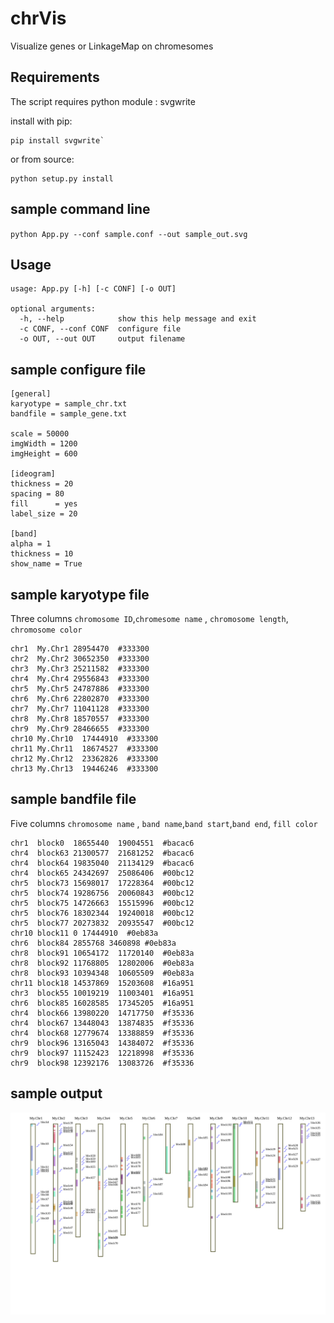 # chrVis
Visualize genes or LinkageMap on chromesomes

## Requirements

The script requires python module : svgwrite

install with pip:

```
pip install svgwrite`
```

or from source:

```
python setup.py install
```

## sample command line

`python App.py --conf sample.conf --out sample_out.svg`

## Usage


```
usage: App.py [-h] [-c CONF] [-o OUT]

optional arguments:
  -h, --help            show this help message and exit
  -c CONF, --conf CONF  configure file
  -o OUT, --out OUT     output filename
```

## sample configure file

```
[general]
karyotype = sample_chr.txt
bandfile = sample_gene.txt

scale = 50000
imgWidth = 1200
imgHeight = 600

[ideogram]
thickness = 20
spacing = 80
fill      = yes
label_size = 20

[band]
alpha = 1
thickness = 10
show_name = True
```



## sample karyotype file

Three columns `chromosome ID`,`chromesome name` , `chromosome length`, `chromosome color`


```
chr1  My.Chr1 28954470  #333300
chr2  My.Chr2 30652350  #333300
chr3  My.Chr3 25211582  #333300
chr4  My.Chr4 29556843  #333300
chr5  My.Chr5 24787886  #333300
chr6  My.Chr6 22802870  #333300
chr7  My.Chr7 11041128  #333300
chr8  My.Chr8 18570557  #333300
chr9  My.Chr9 28466655  #333300
chr10 My.Chr10  17444910  #333300
chr11 My.Chr11  18674527  #333300
chr12 My.Chr12  23362826  #333300
chr13 My.Chr13  19446246  #333300
```


## sample bandfile file

Five columns `chromosome name` , `band name`,`band start`,`band end`, `fill color`

```
chr1  block0  18655440  19004551  #bacac6
chr4  block63 21300577  21681252  #bacac6
chr4  block64 19835040  21134129  #bacac6
chr4  block65 24342697  25086406  #00bc12
chr5  block73 15698017  17228364  #00bc12
chr5  block74 19286756  20060843  #00bc12
chr5  block75 14726663  15515996  #00bc12
chr5  block76 18302344  19240018  #00bc12
chr5  block77 20273832  20935547  #00bc12
chr10 block11 0 17444910  #0eb83a
chr6  block84 2855768 3460898 #0eb83a
chr8  block91 10654172  11720140  #0eb83a
chr8  block92 11768805  12802006  #0eb83a
chr8  block93 10394348  10605509  #0eb83a
chr11 block18 14537869  15203608  #16a951
chr3  block55 10019219  11003401  #16a951
chr6  block85 16028585  17345205  #16a951
chr4  block66 13980220  14717750  #f35336
chr4  block67 13448043  13874835  #f35336
chr4  block68 12779674  13388859  #f35336
chr9  block96 13165043  14384072  #f35336
chr9  block97 11152423  12218998  #f35336
chr9  block98 12392176  13083726  #f35336
```

## sample output

![sample output](./sample_out.svg)

